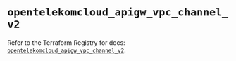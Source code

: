 # `opentelekomcloud_apigw_vpc_channel_v2`

Refer to the Terraform Registry for docs: [`opentelekomcloud_apigw_vpc_channel_v2`](https://registry.terraform.io/providers/opentelekomcloud/opentelekomcloud/1.36.19/docs/resources/apigw_vpc_channel_v2).
